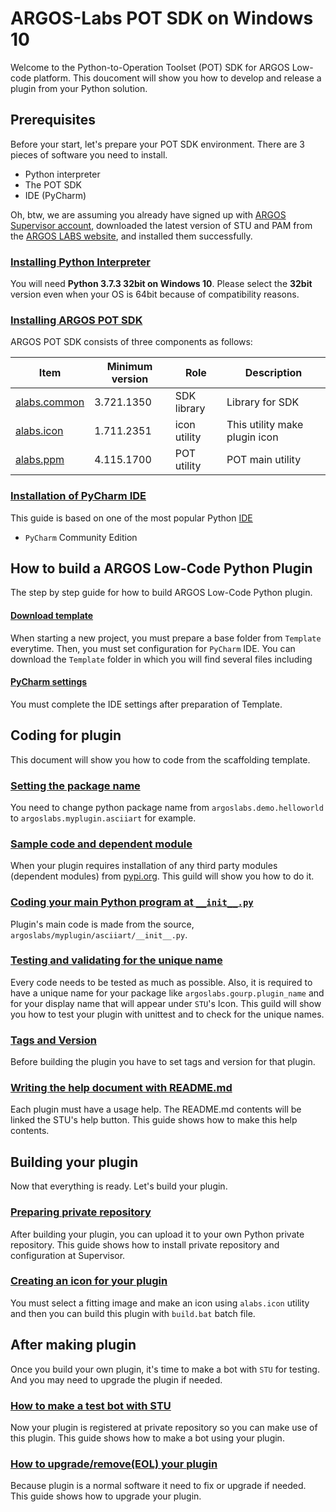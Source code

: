 # ARGOS-Labs POT SDK on Windows 10

Welcome to the Python-to-Operation Toolset (POT) SDK for ARGOS Low-code platform. This doucoment will show you how to develop and release a plugin from your Python solution.

## Prerequisites

Before your start, let's prepare your POT SDK environment. There are 3 pieces of software you need to install.
- Python interpreter
- The POT SDK
- IDE (PyCharm)

Oh, btw, we are assuming you already have signed up with [ARGOS Supervisor account](https://rpa.argos-labs.com/), downloaded the latest version of STU and PAM from the [ARGOS LABS website](https://www.argos-labs.com/#download), and installed them successfully.

### [Installing Python Interpreter](Install_Python_Interpreter_Windows10.md)

You will need **Python 3.7.3 32bit on Windows 10**. Please select the **32bit** version even when your OS is 64bit because of compatibility reasons.

### [Installing ARGOS POT SDK](Install_ARGOS_POT_SDK_Windows10.md)

ARGOS POT SDK consists of three components as follows:

| Item | Minimum version | Role | Description |
|---|---|---|---|
| [alabs.common](https://pypi-official.argos-labs.com/#/package/alabs-common) | 3.721.1350 | SDK library | Library for SDK |
| [alabs.icon](https://pypi-official.argos-labs.com/#/package/alabs-icon) | 1.711.2351 | icon utility | This utility make plugin icon |
| [alabs.ppm](https://pypi-official.argos-labs.com/#/package/alabs-ppm) | 4.115.1700 | POT utility | POT main utility |


### [Installation of PyCharm IDE](Install_PyCharm_Windows10.md)

This guide is based on one of the most popular Python [IDE](https://en.wikipedia.org/wiki/Integrated_development_environment)
* `PyCharm` Community Edition

## How to build a ARGOS Low-Code Python Plugin

The step by step guide for how to build ARGOS Low-Code Python plugin.

#### [Download template](Download_Template.md)

When starting a new project, you must prepare a base folder from `Template` everytime. Then, you must set configuration for `PyCharm` IDE.
You can download the `Template` folder in which you will find several files including 

#### [PyCharm settings](PyCharm_Settings_Windows10.md)
You must complete the IDE settings after preparation of Template.

## Coding for plugin
This document will show you how to code from the scaffolding template.

### [Setting the package name](Set_Package_name_Windows10.md)

You need to change python package name from `argoslabs.demo.helloworld` to `argoslabs.myplugin.asciiart` for example.

### [Sample code and dependent module](Install_Dependent_modules_Windows10.md)

When your plugin requires installation of any third party modules (dependent modules) from [pypi.org](https://pypi.org). This guild will show you how to do it.

### [Coding your main Python program at `__init__.py`](Main_Coding_Windows10.md)

Plugin's main code is made from the source, `argoslabs/myplugin/asciiart/__init__.py`.

### [Testing and validating for the unique name](Testing_Windows10.md)

Every code needs to be tested as much as possible. Also, it is required to have a unique name for your package like `argoslabs.gourp.plugin_name` and for your display name that will appear under `STU`'s Icon. This guild will show you how to test your plugin with unittest and to check for the unique names. 

### [Tags and Version](Setup_yaml.md)
Before building the plugin you have to set tags and version for that plugin.

### [Writing the help document with README.md](Usage_Help_with_README.md)
Each plugin must have a usage help. The README.md contents will be linked the STU's help button. This guide shows how to make this help contents.

## Building your plugin

Now that everything is ready. Let's build your plugin.

### [Preparing private repository](Preparing_Private_Repository_Windows10.md)

After building your plugin, you can upload it to your own Python private repository. This guide shows how to install private repository and configuration at Supervisor.

### [Creating an icon for your plugin](build_icon_plugin_Windows10.md)
You must select a fitting image and make an icon using `alabs.icon` utility and then you can build this plugin with `build.bat` batch file.

## After making plugin

Once you build your own plugin, it's time to make a bot with `STU` for testing. And you may need to upgrade the plugin if needed.

### [How to make a test bot with STU](Make_testing_bot_STU.md)

Now your plugin is registered at private repository so you can make use of this plugin. This guide shows how to make a bot using your plugin.

### [How to upgrade/remove(EOL) your plugin](How_to_Upgrade_plugin.md)
Because plugin is a normal software it need to fix or upgrade if needed. This guide shows how to upgrade your plugin.
